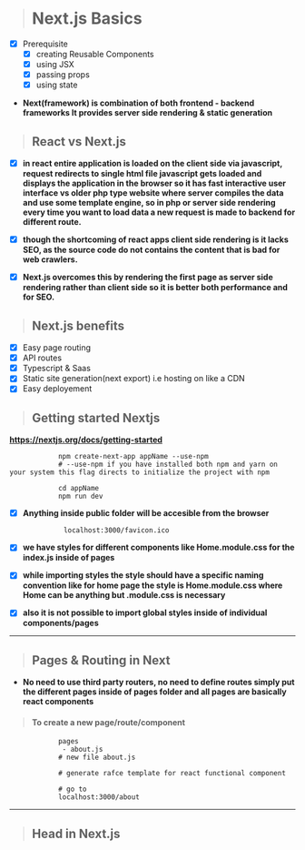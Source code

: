 > # Next.js Basics

- [x] Prerequisite
    - [x] creating Reusable Components
    - [x] using JSX
    - [x] passing props
    - [x] using state

- **Next(framework) is combination of both frontend - backend frameworks It provides server side rendering & static generation** 

> ## React vs Next.js

- [x]  **in react entire application is loaded on the client side via javascript, request redirects to single html file javascript gets loaded and displays the application in the browser so it has fast interactive user interface vs older php type website where server compiles the data and use some template engine, so in php or server side rendering every time you want to load data a new request is made to backend for different route.**

- [x] **though the shortcoming of react apps client side rendering is it lacks SEO, as the source code do not contains the content that is bad for web crawlers.**

- [x] **Next.js overcomes this by rendering the first page as server side rendering rather than client side so it is better both performance and for SEO.**

> ## Next.js benefits
- [x] Easy page routing
- [x] API routes
- [x] Typescript & Saas
- [x] Static site generation(next export) i.e hosting on like a CDN
- [x] Easy deployement

> ## Getting started Nextjs

**https://nextjs.org/docs/getting-started**

                npm create-next-app appName --use-npm
                # --use-npm if you have installed both npm and yarn on your system this flag directs to initialize the project with npm
                
                cd appName
                npm run dev

- [x] **Anything inside public folder will be accesible from the browser**

                localhost:3000/favicon.ico

- [x] **we have styles for different components like Home.module.css for the index.js inside of pages**

- [x] **while importing styles the style should have a specific naming convention like for home page the style is Home.module.css where Home can be anything but .module.css is necessary**

- [x] **also it is not possible to import global styles inside of individual components/pages**

***

> ## Pages & Routing in Next

- **No need to use third party routers, no need to define routes simply put the different pages inside of pages folder and all pages are basically react components**

> #### To create a new page/route/component

                pages
                 - about.js
                # new file about.js

                # generate rafce template for react functional component

                # go to
                localhost:3000/about

***

> ## Head in Next.js
